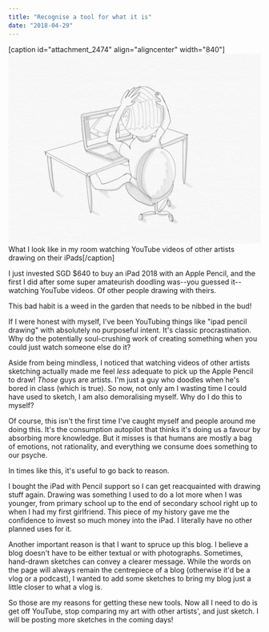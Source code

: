 ```yaml
---
title: "Recognise a tool for what it is"
date: "2018-04-29"
---
```


\[caption id="attachment\_2474" align="aligncenter" width="840"\]![drawing app iPad overwhelm 2 nickang sketch](images/drawing-app-iPad-overwhelm-2-1024x768.png) What I look like in my room watching YouTube videos of other artists drawing on their iPads\[/caption\]

I just invested SGD $640 to buy an iPad 2018 with an Apple Pencil, and the first I did after some super amateurish doodling was--you guessed it--watching YouTube videos. Of other people drawing with theirs.

This bad habit is a weed in the garden that needs to be nibbed in the bud!

If I were honest with myself, I've been YouTubing things like "ipad pencil drawing" with absolutely no purposeful intent. It's classic procrastination. Why do the potentially soul-crushing work of creating something when you could just watch someone else do it?

Aside from being mindless, I noticed that watching videos of other artists sketching actually made me feel _less_ adequate to pick up the Apple Pencil to draw! _Those_ guys are artists. I'm just a guy who doodles when he's bored in class (which is true). So now, not only am I wasting time I could have used to sketch, I am also demoralising myself. Why do I do this to myself?

Of course, this isn't the first time I've caught myself and people around me doing this. It's the consumption autopilot that thinks it's doing us a favour by absorbing more knowledge. But it misses is that humans are mostly a bag of emotions, not rationality, and everything we consume does something to our psyche.

In times like this, it's useful to go back to reason.

I bought the iPad with Pencil support so I can get reacquainted with drawing stuff again. Drawing was something I used to do a lot more when I was younger, from primary school up to the end of secondary school right up to when I had my first girlfriend. This piece of my history gave me the confidence to invest so much money into the iPad. I literally have no other planned uses for it.

Another important reason is that I want to spruce up this blog. I believe a blog doesn't have to be either textual or with photographs. Sometimes, hand-drawn sketches can convey a clearer message. While the words on the page will always remain the centrepiece of a blog (otherwise it'd be a vlog or a podcast), I wanted to add some sketches to bring my blog just a little closer to what a vlog is.

So those are my reasons for getting these new tools. Now all I need to do is get off YouTube, stop comparing my art with other artists', and just sketch. I will be posting more sketches in the coming days!
